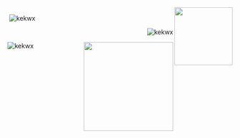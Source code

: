 <a href="#">
  <img height=130 align="right" src="https://my-stats-43gk.vercel.app/api/top-langs/?username=kekwX&hide=css,scss&langs_count=10&layout=compact&theme=tokyonight&card_width=130" />
</a>

<p>&nbsp;<img align="center" src="https://github-readme-stats.vercel.app/api?username=kekwx&show_icons=true&theme=tokyonight&locale=en" alt="kekwx" /></p>

<p align="right"> <img src="https://komarev.com/ghpvc/?username=kekwx&label=gestir&color=880eb4&style=plastic" alt="kekwx" /> </p>

<img height=200 align="right" src="https://github-profile-trophy.vercel.app/?username=kekX&theme=dracula&row=2&column=3" />

<p><img align="center" src="https://github-readme-streak-stats.herokuapp.com/?user=kekwx&theme=tokyonight" alt="kekwx" /></p>
